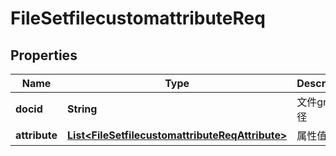 # FileSetfilecustomattributeReq

## Properties
Name | Type | Description | Notes
------------ | ------------- | ------------- | -------------
**docid** | **String** | 文件gns路径 |  [optional]
**attribute** | [**List&lt;FileSetfilecustomattributeReqAttribute&gt;**](FileSetfilecustomattributeReqAttribute.md) | 属性值数组 | 
